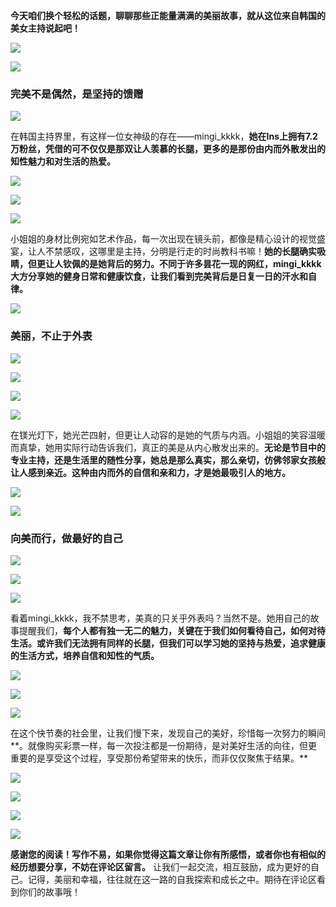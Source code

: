 **今天咱们换个轻松的话题，聊聊那些正能量满满的美丽故事，就从这位来自韩国的美女主持说起吧！**


![](https://cdn.jsdelivr.net/gh/wangwenjie1314/PicCDN/2024-6-22/1719055861648-image.png)


![](https://cdn.jsdelivr.net/gh/wangwenjie1314/PicCDN/2024-6-22/1719055886865-image.png)


### 完美不是偶然，是坚持的馈赠


![](https://cdn.jsdelivr.net/gh/wangwenjie1314/PicCDN/2024-6-22/1719055867981-image.png)


在韩国主持界里，有这样一位女神级的存在——mingi_kkkk，**她在Ins上拥有7.2万粉丝，凭借的可不仅仅是那双让人羡慕的长腿，更多的是那份由内而外散发出的知性魅力和对生活的热爱。**


![](https://cdn.jsdelivr.net/gh/wangwenjie1314/PicCDN/2024-6-22/1719055893661-image.png)


![](https://cdn.jsdelivr.net/gh/wangwenjie1314/PicCDN/2024-6-22/1719055875220-image.png)


![](https://cdn.jsdelivr.net/gh/wangwenjie1314/PicCDN/2024-6-22/1719055880725-image.png)

小姐姐的身材比例宛如艺术作品，每一次出现在镜头前，都像是精心设计的视觉盛宴，让人不禁感叹，这哪里是主持，分明是行走的时尚教科书嘛！**她的长腿确实吸睛，但更让人钦佩的是她背后的努力。不同于许多昙花一现的网红，mingi_kkkk大方分享她的健身日常和健康饮食，让我们看到完美背后是日复一日的汗水和自律。**


![](https://cdn.jsdelivr.net/gh/wangwenjie1314/PicCDN/2024-6-22/1719055900032-image.png)


### 美丽，不止于外表

![](https://cdn.jsdelivr.net/gh/wangwenjie1314/PicCDN/2024-6-22/1719055929882-image.png)


![](https://cdn.jsdelivr.net/gh/wangwenjie1314/PicCDN/2024-6-22/1719055924463-image.png)

![](https://cdn.jsdelivr.net/gh/wangwenjie1314/PicCDN/2024-6-22/1719055918440-image.png)


![](https://cdn.jsdelivr.net/gh/wangwenjie1314/PicCDN/2024-6-22/1719055905166-image.png)



在镁光灯下，她光芒四射，但更让人动容的是她的气质与内涵。小姐姐的笑容温暖而真挚，她用实际行动告诉我们，真正的美是从内心散发出来的。**无论是节目中的专业主持，还是生活里的随性分享，她总是那么真实，那么亲切，仿佛邻家女孩般让人感到亲近。这种由内而外的自信和亲和力，才是她最吸引人的地方。**

![](https://cdn.jsdelivr.net/gh/wangwenjie1314/PicCDN/2024-6-22/1719055936421-image.png)


![](https://cdn.jsdelivr.net/gh/wangwenjie1314/PicCDN/2024-6-22/1719055911723-image.png)


### 向美而行，做最好的自己

![](https://cdn.jsdelivr.net/gh/wangwenjie1314/PicCDN/2024-6-22/1719055973296-image.png)


![](https://cdn.jsdelivr.net/gh/wangwenjie1314/PicCDN/2024-6-22/1719055942617-image.png)


![](https://cdn.jsdelivr.net/gh/wangwenjie1314/PicCDN/2024-6-22/1719055968496-image.png)

看着mingi_kkkk，我不禁思考，美真的只关乎外表吗？当然不是。她用自己的故事提醒我们，**每个人都有独一无二的魅力，关键在于我们如何看待自己，如何对待生活。或许我们无法拥有同样的长腿，但我们可以学习她的坚持与热爱，追求健康的生活方式，培养自信和知性的气质。**

![](https://cdn.jsdelivr.net/gh/wangwenjie1314/PicCDN/2024-6-22/1719055963400-image.png)


![](https://cdn.jsdelivr.net/gh/wangwenjie1314/PicCDN/2024-6-22/1719055955353-image.png)

![](https://cdn.jsdelivr.net/gh/wangwenjie1314/PicCDN/2024-6-22/1719055948873-image.png)

在这个快节奏的社会里，让我们慢下来，发现自己的美好，珍惜每一次努力的瞬间**。就像购买彩票一样，每一次投注都是一份期待，是对美好生活的向往，但更重要的是享受这个过程，享受那份希望带来的快乐，而非仅仅聚焦于结果。**

![](https://cdn.jsdelivr.net/gh/wangwenjie1314/PicCDN/2024-6-22/1719055995621-image.png)

![](https://cdn.jsdelivr.net/gh/wangwenjie1314/PicCDN/2024-6-22/1719055989353-image.png)

![](https://cdn.jsdelivr.net/gh/wangwenjie1314/PicCDN/2024-6-22/1719055984300-image.png)

![](https://cdn.jsdelivr.net/gh/wangwenjie1314/PicCDN/2024-6-22/1719055979456-image.png)


**感谢您的阅读！写作不易，如果你觉得这篇文章让你有所感悟，或者你也有相似的经历想要分享，不妨在评论区留言。** 让我们一起交流，相互鼓励，成为更好的自己。记得，美丽和幸福，往往就在这一路的自我探索和成长之中。期待在评论区看到你们的故事哦！